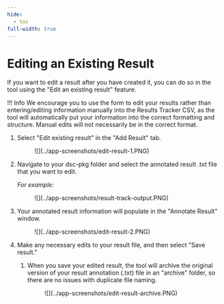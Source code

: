 ```yaml
---
hide:
  - toc
full-width: true
---
```


# Editing an Existing Result

If you want to edit a result after you have created it, you can do so in the tool using the "Edit an existing result" feature. 

!!! Info
    We encourage you to use the form to edit your results rather than entering/editing information manually into the Results Tracker CSV, as the tool will automatically put your information into the correct formatting and structure. Manual edits will not necessarily be in the correct format.

1. Select "Edit existing result" in the "Add Result" tab.

    <figure markdown>
        ![](../app-screenshots/edit-result-1.PNG)
        <figcaption></figcaption>
    </figure>

2. Navigate to your dsc-pkg folder and select the annotated result .txt file that you want to edit.

    *For example:*

    <figure markdown>
        ![](../app-screenshots/result-track-output.PNG)
        <figcaption></figcaption>
    </figure>

3. Your annotated result information will populate in the "Annotate Result" window.

    <figure markdown>
        ![](../app-screenshots/edit-result-2.PNG)
        <figcaption></figcaption>
    </figure>

4. Make any necessary edits to your result file, and then select "Save result."

    1. When you save your edited result, the tool will archive the original version of your result annotation (.txt) file in an "archive" folder, so there are no issues with duplicate file naming.

        <figure markdown>
            ![](../app-screenshots/edit-result-archive.PNG)
            <figcaption></figcaption>
        </figure>